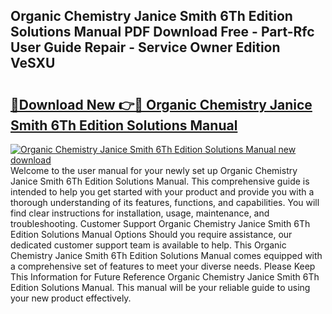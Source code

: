 ## Organic Chemistry Janice Smith 6Th Edition Solutions Manual PDF Download Free - Part-Rfc User Guide Repair - Service Owner Edition VeSXU

# <h2><a href="http://bc11679.oget.top/?id=Organic+Chemistry+Janice+Smith+6Th+Edition+Solutions+Manual">🔗Download New 👉🔴 Organic Chemistry Janice Smith 6Th Edition Solutions Manual</a></h2>

[![Organic Chemistry Janice Smith 6Th Edition Solutions Manual new download](https://i.imgur.com/5g1atiW.png)](http://bc11679.oget.top/?id=Organic+Chemistry+Janice+Smith+6Th+Edition+Solutions+Manual)
Welcome to the user manual for your newly set up Organic Chemistry Janice Smith 6Th Edition Solutions Manual. This comprehensive guide is intended to help you get started with your product and provide you with a thorough understanding of its features, functions, and capabilities. You will find clear instructions for installation, usage, maintenance, and troubleshooting. Customer Support Organic Chemistry Janice Smith 6Th Edition Solutions Manual Options Should you require assistance, our dedicated customer support team is available to help. This Organic Chemistry Janice Smith 6Th Edition Solutions Manual comes equipped with a comprehensive set of features to meet your diverse needs. Please Keep This Information for Future Reference Organic Chemistry Janice Smith 6Th Edition Solutions Manual. This manual will be your reliable guide to using your new product effectively.
